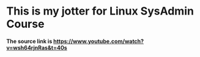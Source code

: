 # This is my jotter for Linux SysAdmin Course
#### The source link is https://www.youtube.com/watch?v=wsh64rjnRas&t=40s
